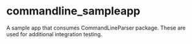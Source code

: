 # commandline_sampleapp
A sample app that consumes CommandLineParser package.  These are used for additional integration testing.

